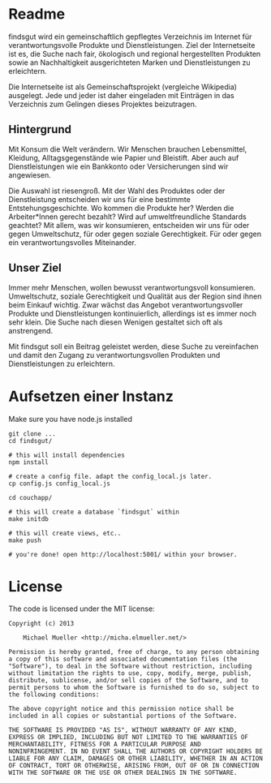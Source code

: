 # Readme

findsgut wird ein gemeinschaftlich gepflegtes Verzeichnis im Internet
für verantwortungsvolle Produkte und Dienstleistungen. Ziel der
Internetseite ist es, die Suche nach fair, ökologisch und regional
hergestellten Produkten sowie an Nachhaltigkeit ausgerichteten Marken und
Dienstleistungen zu erleichtern. 

Die Internetseite ist als
Gemeinschaftsprojekt (vergleiche Wikipedia) ausgelegt. Jede und jeder ist
daher eingeladen mit Einträgen in das Verzeichnis zum Gelingen dieses
Projektes beizutragen.

## Hintergrund

Mit Konsum die Welt verändern. Wir Menschen brauchen Lebensmittel,
Kleidung, Alltagsgegenstände wie Papier und Bleistift. Aber auch auf
Dienstleistungen wie ein Bankkonto oder Versicherungen sind wir angewiesen.

Die Auswahl ist riesengroß. Mit der Wahl des Produktes oder der
Dienstleistung entscheiden wir uns für eine bestimmte
Entstehungsgeschichte. Wo kommen die Produkte her? Werden die
Arbeiter*Innen gerecht bezahlt? Wird auf umweltfreundliche Standards
geachtet? Mit allem, was wir konsumieren, entscheiden wir uns für oder
gegen Umweltschutz, für oder gegen soziale Gerechtigkeit. Für oder gegen
ein verantwortungsvolles Miteinander.


## Unser Ziel

Immer mehr Menschen, wollen bewusst verantwortungsvoll konsumieren.
Umweltschutz, soziale Gerechtigkeit und Qualität aus der Region sind ihnen
beim Einkauf wichtig. Zwar wächst das Angebot verantwortungsvoller Produkte
und Dienstleistungen kontinuierlich, allerdings ist es immer noch sehr
klein. Die Suche nach diesen Wenigen gestaltet sich oft als anstrengend.

Mit findsgut soll ein Beitrag geleistet werden, diese Suche zu vereinfachen
und damit den Zugang zu verantwortungsvollen Produkten und Dienstleistungen
zu erleichtern.


# Aufsetzen einer Instanz

Make sure you have node.js installed


	git clone ...
	cd findsgut/

	# this will install dependencies
	npm install

	# create a config file. adapt the config_local.js later.
	cp config.js config_local.js

	cd couchapp/

	# this will create a database `findsgut` within 
	make initdb

	# this will create views, etc..
	make push

	# you're done! open http://localhost:5001/ within your browser.



# License

The code is licensed under the MIT license:

	Copyright (c) 2013

		Michael Mueller <http://micha.elmueller.net/>

	Permission is hereby granted, free of charge, to any person obtaining
	a copy of this software and associated documentation files (the
	"Software"), to deal in the Software without restriction, including
	without limitation the rights to use, copy, modify, merge, publish,
	distribute, sublicense, and/or sell copies of the Software, and to
	permit persons to whom the Software is furnished to do so, subject to
	the following conditions:

	The above copyright notice and this permission notice shall be
	included in all copies or substantial portions of the Software.

	THE SOFTWARE IS PROVIDED "AS IS", WITHOUT WARRANTY OF ANY KIND,
	EXPRESS OR IMPLIED, INCLUDING BUT NOT LIMITED TO THE WARRANTIES OF
	MERCHANTABILITY, FITNESS FOR A PARTICULAR PURPOSE AND
	NONINFRINGEMENT. IN NO EVENT SHALL THE AUTHORS OR COPYRIGHT HOLDERS BE
	LIABLE FOR ANY CLAIM, DAMAGES OR OTHER LIABILITY, WHETHER IN AN ACTION
	OF CONTRACT, TORT OR OTHERWISE, ARISING FROM, OUT OF OR IN CONNECTION
	WITH THE SOFTWARE OR THE USE OR OTHER DEALINGS IN THE SOFTWARE.
